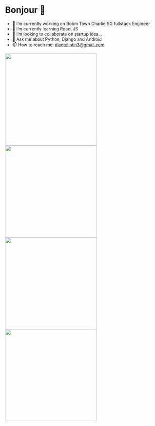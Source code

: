 # Bonjour 👋

- 🔭 I’m currently working on Boom Town Charlie SG fullstack Engineer
- 🌱 I’m currently learning React JS
- 👯 I’m looking to collaborate on startup idea...
- 💬 Ask me about Python, Django and Android
- 📫 How to reach me: diantolintin3@gmail.com


<img width="300" height="300" src="https://wakatime.com/share/@Dianto/549d1c83-c0d6-49f4-970b-0678c33ce43d.svg"><img width="300" height="300" src="https://wakatime.com/share/@Dianto/1323c90f-be63-4329-8f0e-d0d7c6b029b9.svg">
<img width="300" height="300" src="https://wakatime.com/share/@Dianto/cafd477f-0a42-4829-b1e9-923b4621aeed.svg"><img width="300" height="300" src="https://wakatime.com/share/@Dianto/17b34284-aaa5-4888-a7bb-74de0a466134.svg">
